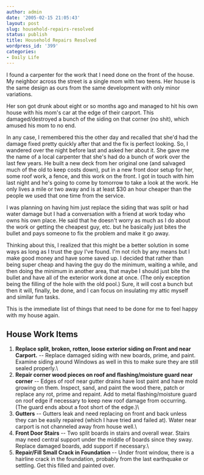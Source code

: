 ```yaml
---
author: admin
date: '2005-02-15 21:05:43'
layout: post
slug: household-repairs-resolved
status: publish
title: Household Repairs Resolved
wordpress_id: '399'
categories:
- Daily Life
---
```


I found a carpenter for the work that I need done on the front of the
house. My neighbor across the street is a single mom with two teens. Her
house is the same design as ours from the same development with only
minor variations.

Her son got drunk about eight or so months ago and managed to hit his
own house with his mom's car at the edge of their carport. This
damaged/destroyed a bunch of the siding on that corner (no shit), which
amused his mom to no end.

In any case, I remembered this the other day and recalled that she'd had
the damage fixed pretty quickly after that and the fix is perfect
looking. So, I wandered over the night before last and asked her about
it. She gave me the name of a local carpenter that she's had do a bunch
of work over the last few years. He built a new deck from her original
one (and salvaged much of the old to keep costs down), put in a new
front door setup for her, some roof work, a fence, and this work on the
front. I got in touch with him last night and he's going to come by
tomorrow to take a look at the work. He only lives a mile or two away
and is at least $30 an hour cheaper than the people we used that one
time from the service.

I was planning on having him just replace the siding that was split or
had water damage but I had a conversation with a friend at work today
who owns his own place. He said that he doesn't worry as much as I do
about the work or getting the cheapest guy, etc. but he basically just
bites the bullet and pays someone to fix the problem and make it go
away.

Thinking about this, I realized that this might be a better solution in
some ways as long as I trust the guy I've found. I'm not rich by any
means but I make good money and have some saved up. I decided that
rather than being super cheap and having the guy do the minimum, waiting
a while, and then doing the minimum in another area, that maybe I should
just bite the bullet and have all of the exterior work done at once.
(The only exception being the filling of the hole with the old pool.)
Sure, it will cost a bunch but then it will, finally, be done, and I can
focus on insulating my attic myself and similar fun tasks.

This is the immediate list of things that need to be done for me to feel
happy with my house again.

## House Work Items

1.  **Replace split, broken, rotten, loose exterior siding on Front and
    near Carport.** -- Replace damaged siding with new boards, prime,
    and paint. Examine siding around Windows as well in this to make
    sure they are still sealed properly.\
2.  **Repair corner wood pieces on roof and flashing/moisture guard near
    corner** -- Edges of roof near gutter drains have lost paint and
    have mold growing on them. Inspect, sand, and paint the wood there,
    patch or replace any rot, prime and repaint. Add to metal
    flashing/moisture guard on roof edge if necessary to keep new roof
    damage from occurring. (The guard ends about a foot short of the
    edge.)\
3.  **Gutters** -- Gutters leak and need replacing on front and back
    unless they can be easily repaired (which I have tried and failed
    at). Water near carport is not channeled away from house well.\
4.  **Front Door Stairs** -- Two split boards in stairs and overall
    wear. Stairs may need central support under the middle of boards
    since they sway. Replace damaged boards, add support if necessary.\
5.  **Repair/Fill Small Crack in Foundation** -- Under front window,
    there is a hairline crack in the foundation, probably from the last
    earthquake or settling. Get this filled and painted over.

